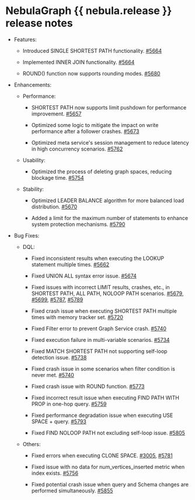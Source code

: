 # NebulaGraph {{ nebula.release }} release notes

- Features:

  - Introduced SINGLE SHORTEST PATH functionality. [#5664](https://github.com/vesoft-inc/nebula/pull/5664)

  - Implemented INNER JOIN functionality. [#5664](https://github.com/vesoft-inc/nebula/pull/5664)

  - ROUND() function now supports rounding modes. [#5680](https://github.com/vesoft-inc/nebula/pull/5680)

- Enhancements:

  - Performance:

    - SHORTEST PATH now supports limit pushdown for performance improvement. [#5657](https://github.com/vesoft-inc/nebula/pull/5657)

    - Optimized some logic to mitigate the impact on write performance after a follower crashes. [#5673](https://github.com/vesoft-inc/nebula/pull/5673)

    - Optimized meta service's session management to reduce latency in high concurrency scenarios. [#5762](https://github.com/vesoft-inc/nebula/pull/5762)

  - Usability:

    - Optimized the process of deleting graph spaces, reducing blockage time. [#5754](https://github.com/vesoft-inc/nebula/pull/5754)

  - Stability:

    - Optimized LEADER BALANCE algorithm for more balanced load distribution. [#5670](https://github.com/vesoft-inc/nebula/pull/5670)

    - Added a limit for the maximum number of statements to enhance system protection mechanisms. [#5790](https://github.com/vesoft-inc/nebula/pull/5790)

- Bug Fixes:

  - DQL:

    - Fixed inconsistent results when executing the LOOKUP statement multiple times. [#5662](https://github.com/vesoft-inc/nebula/pull/5662)

    - Fixed UNION ALL syntax error issue. [#5674](https://github.com/vesoft-inc/nebula/pull/5674)

    - Fixed issues with incorrect LIMIT results, crashes, etc., in SHORTEST PATH, ALL PATH, NOLOOP PATH scenarios. [#5679](https://github.com/vesoft-inc/nebula/pull/5787), [#5699](https://github.com/vesoft-inc/nebula/pull/5699), [#5787](https://github.com/vesoft-inc/nebula/pull/5787), [#5789](https://github.com/vesoft-inc/nebula/pull/5789)

    - Fixed crash issue when executing SHORTEST PATH multiple times with memory tracker set. [#5720](https://github.com/vesoft-inc/nebula/pull/5720)

    - Fixed Filter error to prevent Graph Service crash. [#5740](https://github.com/vesoft-inc/nebula/pull/5740)

    - Fixed execution failure in multi-variable scenarios. [#5734](https://github.com/vesoft-inc/nebula/pull/5734)

    - Fixed MATCH SHORTEST PATH not supporting self-loop detection issue. [#5738](https://github.com/vesoft-inc/nebula/pull/5738)

    - Fixed crash issue in some scenarios when filter condition is never met. [#5740](https://github.com/vesoft-inc/nebula/pull/5740)

    - Fixed crash issue with ROUND function. [#5773](https://github.com/vesoft-inc/nebula/pull/5773)

    - Fixed incorrect result issue when executing FIND PATH WITH PROP in one-hop query. [#5759](https://github.com/vesoft-inc/nebula/pull/5759)

    - Fixed performance degradation issue when executing USE SPACE + query. [#5793](https://github.com/vesoft-inc/nebula/pull/5793)

    - Fixed FIND NOLOOP PATH not excluding self-loop issue. [#5805](https://github.com/vesoft-inc/nebula/pull/5805)

  - Others:

    - Fixed errors when executing CLONE SPACE. [#3005](https://github.com/vesoft-inc/nebula/pull/3005), [#5781](https://github.com/vesoft-inc/nebula/pull/5781)

    - Fixed issue with no data for num_vertices_inserted metric when index exists. [#5756](https://github.com/vesoft-inc/nebula/pull/5756)

    - Fixed potential crash issue when query and Schema changes are performed simultaneously. [#5855](https://github.com/vesoft-inc/nebula/pull/5855)
